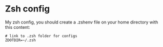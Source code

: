 # Zsh config

My zsh config, you should create a .zshenv file on your home directory with this content:

```shell
# link to .zsh folder for configs
ZDOTDIR=~/.zsh
```
